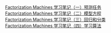 [Factorization Machines 学习笔记（一）预测任务](https://blog.csdn.net/itplus/article/details/40534885)  
[Factorization Machines 学习笔记（二）模型方程](https://blog.csdn.net/itplus/article/details/40534923)  
[Factorization Machines 学习笔记（三）回归和分类](https://blog.csdn.net/itplus/article/details/40534951)  
[Factorization Machines 学习笔记（四）学习算法](https://blog.csdn.net/itplus/article/details/40536025)  

